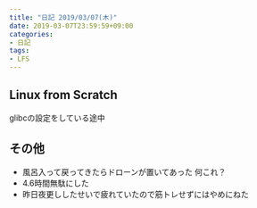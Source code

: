 ```yaml
---
title: "日記 2019/03/07(木)"
date: 2019-03-07T23:59:59+09:00
categories:
- 日記
tags:
- LFS
---
```


## Linux from Scratch
glibcの設定をしている途中

## その他
- 風呂入って戻ってきたらドローンが置いてあった 何これ？
- 4.6時間無駄にした
- 昨日夜更ししたせいで疲れていたので筋トレせずにはやめにねた

<!--more-->
